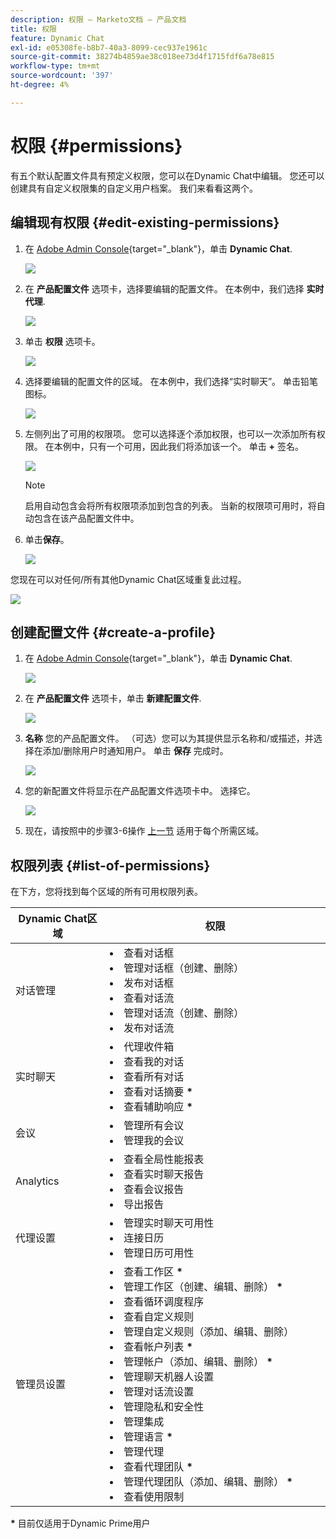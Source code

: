 ```yaml
---
description: 权限 — Marketo文档 — 产品文档
title: 权限
feature: Dynamic Chat
exl-id: e05308fe-b8b7-40a3-8099-cec937e1961c
source-git-commit: 38274b4859ae38c018ee73d4f1715fdf6a78e815
workflow-type: tm+mt
source-wordcount: '397'
ht-degree: 4%

---
```


# 权限 {#permissions}

有五个默认配置文件具有预定义权限，您可以在Dynamic Chat中编辑。 您还可以创建具有自定义权限集的自定义用户档案。 我们来看看这两个。

## 编辑现有权限 {#edit-existing-permissions}

1. 在 [Adobe Admin Console](https://adminconsole.adobe.com/){target="_blank"}，单击 **Dynamic Chat**.

   ![](assets/permissions-1.png)

1. 在 **产品配置文件** 选项卡，选择要编辑的配置文件。 在本例中，我们选择 **实时代理**.

   ![](assets/permissions-2.png)

1. 单击 **权限** 选项卡。

   ![](assets/permissions-3.png)

1. 选择要编辑的配置文件的区域。 在本例中，我们选择“实时聊天”。 单击铅笔图标。

   ![](assets/permissions-4.png)

1. 左侧列出了可用的权限项。 您可以选择逐个添加权限，也可以一次添加所有权限。 在本例中，只有一个可用，因此我们将添加该一个。 单击 **+** 签名。

   ![](assets/permissions-5.png)

   >[!NOTE]
   >
   >启用自动包含会将所有权限项添加到包含的列表。 当新的权限项可用时，将自动包含在该产品配置文件中。

1. 单击&#x200B;**保存**。

   ![](assets/permissions-6.png)

您现在可以对任何/所有其他Dynamic Chat区域重复此过程。

![](assets/permissions-7.png)

## 创建配置文件 {#create-a-profile}

1. 在 [Adobe Admin Console](https://adminconsole.adobe.com/){target="_blank"}，单击 **Dynamic Chat**.

   ![](assets/permissions-8.png)

1. 在 **产品配置文件** 选项卡，单击 **新建配置文件**.

   ![](assets/permissions-9.png)

1. **名称** 您的产品配置文件。 （可选）您可以为其提供显示名称和/或描述，并选择在添加/删除用户时通知用户。 单击 **保存** 完成时。

   ![](assets/permissions-10.png)

1. 您的新配置文件将显示在产品配置文件选项卡中。 选择它。

   ![](assets/permissions-11.png)

1. 现在，请按照中的步骤3-6操作 [上一节](#edit-existing-permissions) 适用于每个所需区域。


## 权限列表 {#list-of-permissions}

在下方，您将找到每个区域的所有可用权限列表。

<table>
<thead>
  <tr>
    <th style="width:30%">Dynamic Chat区域</th>
    <th>权限</th>
  </tr>
</thead>
<tbody>
  <tr>
    <td>对话管理</td>
    <td><li>查看对话框</li>
    <li>管理对话框（创建、删除）</li>
    <li>发布对话框</li>
    <li>查看对话流</li>
    <li>管理对话流（创建、删除）</li>
    <li>发布对话流</li></td>
  </tr>
  <tr>
    <td>实时聊天</td>
    <td><li>代理收件箱</li>
    <li>查看我的对话</li>
    <li>查看所有对话</li>
    <li>查看对话摘要 <b>*</b></li>
    <li>查看辅助响应 <b>*</b></li></td>
  </tr>
  <tr>
    <td>会议</td>
    <td><li>管理所有会议</li>
    <li>管理我的会议</li></td>
  </tr>
  <tr>
    <td>Analytics</td>
    <td><li>查看全局性能报表</li>
    <li>查看实时聊天报告</li>
    <li>查看会议报告</li>
    <li>导出报告</li></td>
  </tr>
  <tr>
    <td>代理设置</td>
    <td><li>管理实时聊天可用性</li>
    <li>连接日历</li>
    <li>管理日历可用性</li></td>
  </tr>
  <tr>
    <td>管理员设置</td>
    <td><li>查看工作区 <b>*</b></li>
    <li>管理工作区（创建、编辑、删除） <b>*</b></li>
    <li>查看循环调度程序</li>
    <li>查看自定义规则</li>
    <li>管理自定义规则（添加、编辑、删除）</li>
    <li>查看帐户列表 <b>*</b></li>
    <li>管理帐户（添加、编辑、删除） <b>*</b></li>
    <li>管理聊天机器人设置</li>
    <li>管理对话流设置</li>
    <li>管理隐私和安全性</li>
    <li>管理集成</li>
    <li>管理语言 <b>*</b></li>
    <li>管理代理</li>
    <li>查看代理团队 <b>*</b></li>
    <li>管理代理团队（添加、编辑、删除） <b>*</b></li>
    <li>查看使用限制</li></td>
  </tr>
</tbody>
</table>

**&#42;** 目前仅适用于Dynamic Prime用户
